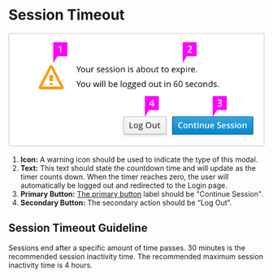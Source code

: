 # Session Timeout

![Image of Session Timeout](img/PF-SEW-03.png)

1. **Icon:** A warning icon should be used to indicate the type of this modal.
2. **Text:** This text should state the countdown time and will update as the timer counts down. When the timer reaches zero, the user will automatically be logged out and redirected to the Login page.
3. **Primary Button:** [The primary button](http://www.patternfly.org/pattern-library/forms-and-controls/buttons-on-forms/#design "Buttons on Forms") label should be "Continue Session".
4. **Secondary Button:** The secondary action should be  “Log Out”.


## Session Timeout Guideline

Sessions end after a specific amount of time passes. 30 minutes is the recommended session inactivity time. The recommended maximum session inactivity time is 4 hours.
